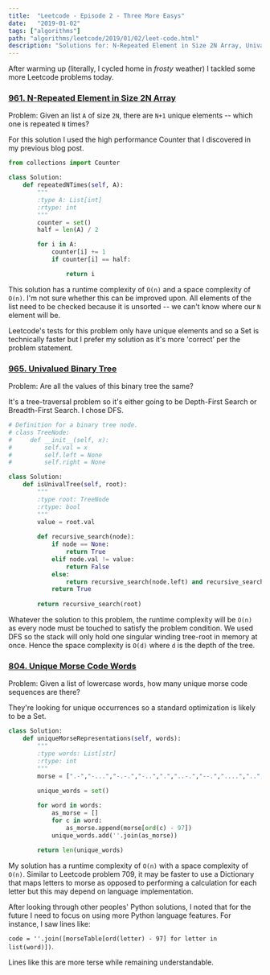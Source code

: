 ```yaml
---
title:  "Leetcode - Episode 2 - Three More Easys"
date:   "2019-01-02"
tags: ["algorithms"]
path: "algorithms/leetcode/2019/01/02/leet-code.html"
description: "Solutions for: N-Repeated Element in Size 2N Array, Univalued Binary Tree, and Unique Morse Code Words."
---
```


After warming up (literally, I cycled home in *frosty* weather) I tackled some more Leetcode problems today.

### [961. N-Repeated Element in Size 2N Array](https://leetcode.com/problems/n-repeated-element-in-size-2n-array/submissions/)

Problem: Given an list `A` of size `2N`, there are `N+1` unique elements -- which one is repeated `N` times?

For this solution I used the high performance Counter that I discovered in my previous blog post.

```python
from collections import Counter

class Solution:
    def repeatedNTimes(self, A):
        """
        :type A: List[int]
        :rtype: int
        """
        counter = set()
        half = len(A) / 2

        for i in A:
            counter[i] += 1
            if counter[i] == half:

                return i
```

This solution has a runtime complexity of `O(n)` and a space complexity of `O(n)`. I'm not sure whether this can be improved upon. All elements of the list need to be checked because it is unsorted -- we can't know where our `N` element will be.

Leetcode's tests for this problem only have unique elements and so a Set is technically faster but I prefer my solution as it's more 'correct' per the problem statement.

### [965. Univalued Binary Tree](https://leetcode.com/problems/univalued-binary-tree/submissions/)

Problem: Are all the values of this binary tree the same?

It's a tree-traversal problem so it's either going to be Depth-First Search or Breadth-First Search. I chose DFS.

```python
# Definition for a binary tree node.
# class TreeNode:
#     def __init__(self, x):
#         self.val = x
#         self.left = None
#         self.right = None

class Solution:
    def isUnivalTree(self, root):
        """
        :type root: TreeNode
        :rtype: bool
        """
        value = root.val
        
        def recursive_search(node):
            if node == None:
                return True
            elif node.val != value:
                return False
            else:
                return recursive_search(node.left) and recursive_search(node.right)
            return True
        
        return recursive_search(root)
```

Whatever the solution to this problem, the runtime complexity will be `O(n)` as every node must be touched to satisfy the problem condition. We used DFS so the stack will only hold one singular winding tree-root in memory at once. Hence the space complexity is `O(d)` where `d` is the depth of the tree.

### [804. Unique Morse Code Words](https://leetcode.com/problems/unique-morse-code-words/)

Problem: Given a list of lowercase words, how many unique morse code sequences are there?

They're looking for unique occurrences so a standard optimization is likely to be a Set.

```python
class Solution:
    def uniqueMorseRepresentations(self, words):
        """
        :type words: List[str]
        :rtype: int
        """
        morse = [".-","-...","-.-.","-..",".","..-.","--.","....","..",".---","-.-",".-..","--","-.","---",".--.","--.-",".-.","...","-","..-","...-",".--","-..-","-.--","--.."]

        unique_words = set()
        
        for word in words:
            as_morse = []
            for c in word:
                as_morse.append(morse[ord(c) - 97])
            unique_words.add(''.join(as_morse))

        return len(unique_words)
```

My solution has a runtime complexity of `O(n)` with a space complexity of `O(n)`. Similar to Leetcode problem 709, it may be faster to use a Dictionary that maps letters to morse as opposed to performing a calculation for each letter but this may depend on language implementation.

After looking through other peoples' Python solutions, I noted that for the future I need to focus on using more Python language features. For instance, I saw lines like:

`code = ''.join([morseTable[ord(letter) - 97] for letter in list(word)])`.

Lines like this are more terse while remaining understandable.
